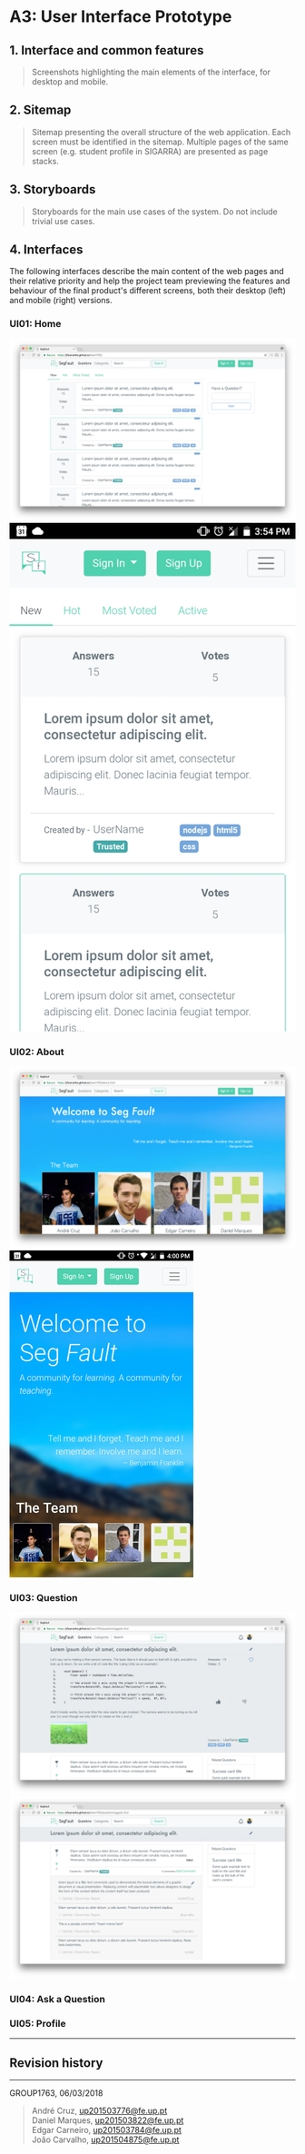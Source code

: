 # A3: User Interface Prototype
 
## 1. Interface and common features
 
> Screenshots highlighting the main elements of the interface, for desktop and mobile.
 
## 2. Sitemap
 
> Sitemap presenting the overall structure of the web application.
> Each screen must be identified in the sitemap.
> Multiple pages of the same screen (e.g. student profile in SIGARRA) are presented as page stacks.
 
## 3. Storyboards
 
> Storyboards for the main use cases of the system.
> Do not include trivial use cases.
 
## 4. Interfaces
 
The following interfaces describe the main content of the web pages and their relative priority and help the project team previewing the features and behaviour of the final product's different screens, both their desktop (left) and mobile (right) versions.

### UI01: Home
![Home page.](screenshots/index.png)
![Home page, in mobile.](screenshots/index_mobile.png)

 
### UI02: About
![About page.](screenshots/about.png)
![About page, in mobile.](screenshots/about_mobile_small.png)
<!-- <img src="screenshots/about_mobile.png" alt="About page, in mobile." style="width: 200px;"/> -->



### UI03: Question
![Question page, logged in.](screenshots/question(logged).png)
![Question page, scrolled down, logged in.](screenshots/question.png)

### UI04: Ask a Question

### UI05: Profile


 
***
 
## Revision history

 
***
 
GROUP1763, 06/03/2018

> André Cruz, up201503776@fe.up.pt  
> Daniel Marques, up201503822@fe.up.pt  
> Edgar Carneiro, up201503784@fe.up.pt  
> João Carvalho, up201504875@fe.up.pt  
